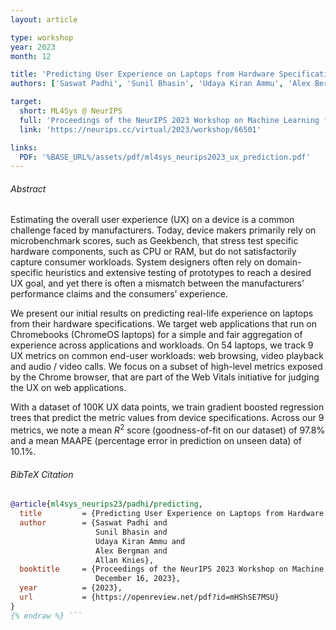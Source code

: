 ```yaml
---
layout: article

type: workshop
year: 2023
month: 12

title: 'Predicting User Experience on Laptops from Hardware Specifications'
authors: ['Saswat Padhi', 'Sunil Bhasin', 'Udaya Kiran Ammu', 'Alex Bergman', 'Allan Knies']

target:
  short: ML4Sys @ NeurIPS
  full: 'Proceedings of the NeurIPS 2023 Workshop on Machine Learning for Systems'
  link: 'https://neurips.cc/virtual/2023/workshop/66501'

links:
  PDF: '%BASE_URL%/assets/pdf/ml4sys_neurips2023_ux_prediction.pdf'
---
```


###### Abstract

Estimating the overall user experience (UX) on a device
is a common challenge faced by manufacturers.
Today, device makers primarily rely on microbenchmark scores, such as Geekbench,
that stress test specific hardware components, such as CPU or RAM,
but do not satisfactorily capture consumer workloads.
System designers often rely on domain-specific heuristics
and extensive testing of prototypes to reach a desired UX goal,
and yet there is often a mismatch between the manufacturers’ performance claims
and the consumers’ experience.

We present our initial results on predicting real-life experience on laptops
from their hardware specifications.
We target web applications that run on Chromebooks (ChromeOS laptops)
for a simple and fair aggregation of experience across applications and workloads.
On 54 laptops, we track 9 UX metrics on common end-user workloads:
web browsing, video playback and audio / video calls.
We focus on a subset of high-level metrics exposed by the Chrome browser,
that are part of the Web Vitals initiative for judging the UX on web applications.

With a dataset of 100K UX data points, we train gradient boosted regression trees
that predict the metric values from device specifications.
Across our 9 metrics, we note a mean $R^2$ score (goodness-of-fit on our dataset) of 97.8%
and a mean MAAPE (percentage error in prediction on unseen data) of 10.1%.

###### BibTeX Citation

```bibtex {% raw %}
@article{ml4sys_neurips23/padhi/predicting,
  title         = {Predicting User Experience on Laptops from Hardware Specifications},
  author        = {Saswat Padhi and
                   Sunil Bhasin and
                   Udaya Kiran Ammu and
                   Alex Bergman and
                   Allan Knies},
  booktitle     = {Proceedings of the NeurIPS 2023 Workshop on Machine Learning for Systems,
                   December 16, 2023},
  year          = {2023},
  url           = {https://openreview.net/pdf?id=mHShSE7MSU}
}
{% endraw %} ```